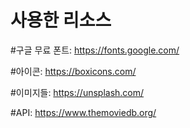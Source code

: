# 사용한 리소스

#구글 무료 폰트: https://fonts.google.com/

#아이콘: https://boxicons.com/

#이미지들: https://unsplash.com/

#API: https://www.themoviedb.org/
